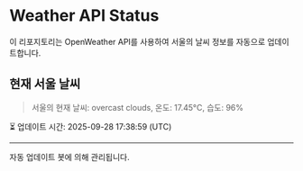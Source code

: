 
# Weather API Status

이 리포지토리는 OpenWeather API를 사용하여 서울의 날씨 정보를 자동으로 업데이트합니다.

## 현재 서울 날씨
> 서울의 현재 날씨: overcast clouds, 온도: 17.45°C, 습도: 96%

⏳ 업데이트 시간: 2025-09-28 17:38:59 (UTC)

---
자동 업데이트 봇에 의해 관리됩니다.
